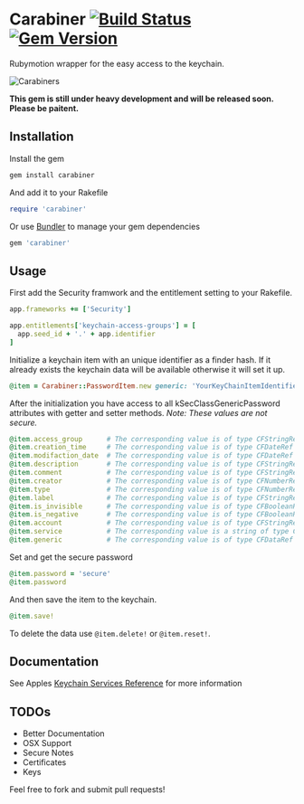 # Carabiner [![Build Status](https://travis-ci.org/mordaroso/carabiner.png)](https://travis-ci.org/mordaroso/carabiner) [![Gem Version](https://badge.fury.io/rb/carabiner.png)](http://badge.fury.io/rb/carabiner)

Rubymotion wrapper for the easy access to the keychain.

![Carabiners](http://upload.wikimedia.org/wikipedia/commons/2/2e/Cheap_carabiners.JPG)

**This gem is still under heavy development and will be released soon. Please be paitent.**

## Installation

Install the gem
```bash
gem install carabiner
```

And add it to your Rakefile
```ruby
require 'carabiner'
```

Or use [Bundler](http://gembundler.com/) to manage your gem dependencies
```ruby
gem 'carabiner'
```

## Usage

First add the Security framwork and the entitlement setting to your Rakefile.

```ruby
app.frameworks += ['Security']

app.entitlements['keychain-access-groups'] = [
  app.seed_id + '.' + app.identifier
]
```

Initialize a keychain item with an unique identifier as a finder hash. If it already exists the keychain data will be available otherwise it will set it up.

```ruby
@item = Carabiner::PasswordItem.new generic: 'YourKeyChainItemIdentifier'
```

After the initialization you have access to all kSecClassGenericPassword attributes with getter and setter methods.
*Note: These values are not secure.*
```ruby
@item.access_group      # The corresponding value is of type CFStringRef and indicates which access group an item is in.
@item.creation_time     # The corresponding value is of type CFDateRef and represents the date the item was created. Read only.
@item.modifaction_date  # The corresponding value is of type CFDateRef and represents the last time the item was updated. Read only.
@item.description       # The corresponding value is of type CFStringRef and specifies a user-visible string describing this kind of item (for example, "Disk image password").
@item.comment           # The corresponding value is of type CFStringRef and contains the user-editable comment for this item.
@item.creator           # The corresponding value is of type CFNumberRef and represents the item's creator. This number is the unsigned integer representation of a four-character code (for example, 'aCrt').
@item.type              # The corresponding value is of type CFNumberRef and represents the item's type. This number is the unsigned integer representation of a four-character code (for example, 'aTyp').
@item.label             # The corresponding value is of type CFStringRef and contains the user-visible label for this item.
@item.is_invisible      # The corresponding value is of type CFBooleanRef and is kCFBooleanTrue if the item is invisible (that is, should not be displayed).
@item.is_negative       # The corresponding value is of type CFBooleanRef and indicates whether there is a valid password associated with this keychain item. This is useful if your application doesn't want a password for some particular service to be stored in the keychain, but prefers that it always be entered by the user.
@item.account           # The corresponding value is of type CFStringRef and contains an account name. Items of class kSecClassGenericPassword and kSecClassInternetPassword have this attribute.
@item.service           # The corresponding value is a string of type CFStringRef that represents the service associated with this item. Items of class kSecClassGenericPassword have this attribute.
@item.generic           # The corresponding value is of type CFDataRef and contains a user-defined attribute. Items of class kSecClassGenericPassword have this attribute.
```

Set and get the secure password
```ruby
@item.password = 'secure'
@item.password
```

And then save the item to the keychain.
```ruby
@item.save!
```

To delete the data use ```@item.delete!``` or ```@item.reset!```.

## Documentation

See Apples [Keychain Services Reference](https://developer.apple.com/library/mac/documentation/Security/Reference/keychainservices/Reference/reference.html) for more information

## TODOs

* Better Documentation
* OSX Support
* Secure Notes
* Certificates
* Keys

Feel free to fork and submit pull requests!
